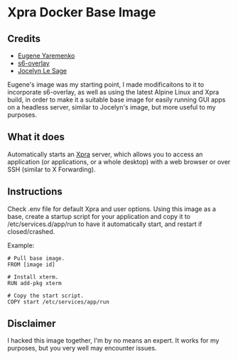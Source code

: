 # Xpra Docker Base Image

## Credits
* [Eugene Yaremenko](https://github.com/JAremko/docker-x11-bridge)
* [s6-overlay](https://github.com/just-containers/s6-overlay)
* [Jocelyn Le Sage](https://github.com/jlesage/docker-baseimage-gui)

Eugene's image was my starting point, I made modificaitons to it to incorporate s6-overlay, as well as using the latest Alpine Linux and Xpra build, in order to make it a suitable base image for easily running GUI apps on a headless server, similar to Jocelyn's image, but more useful to my purposes.

## What it does
Automatically starts an [Xpra](https://xpra.org/) server, which allows you to access an application (or applications, or a whole desktop) with a web browser or over SSH (similar to X Forwarding).

## Instructions
Check .env file for default Xpra and user options. Using this image as a base, create a startup script for your application and copy it to /etc/services.d/app/run to have it automatically start, and restart if closed/crashed.

Example:
```
# Pull base image.
FROM [image id]

# Install xterm.
RUN add-pkg xterm

# Copy the start script.
COPY start /etc/services/app/run
```
## Disclaimer
I hacked this image together, I'm by no means an expert. It works for my purposes, but you very well may encounter issues.